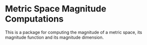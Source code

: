 # Metric Space Magnitude Computations

This is a package for computing the magnitude of a metric space, its magnitude function and its magnitude dimension.